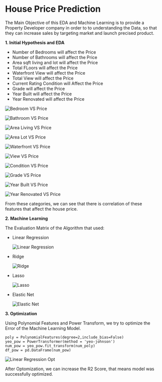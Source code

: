 # House Price Prediction
The Main Objective of this EDA and Machine Learning is to provide a Property Developer company in order to to understanding the Data, so that they can increase sales by targeting market and launch precised product.

**1. Initial Hypothesis and EDA**
- Number of Bedrooms will affect the Price
- Number of Bathrooms will affect the Price
- Area sqft living and lot will affect the Price
- Total FLoors will affect the Price
- Waterfront View will affect the Price
- Total View will affect the Price
- Current Rating Condition will Affect the Price
- Grade will affect the Price
- Year Built will affect the Price
- Year Renovated will affect the Price

![Bedroom VS Price](https://github.com/tommysachi/House-Price-Machine-Learning/blob/main/Tabel%20%26%20Visual/Bedroom%20VS%20Price.JPG)

![Bathroom VS Price](hhttps://github.com/tommysachi/House-Price-Machine-Learning/blob/main/Tabel%20%26%20Visual/Bathroom%20VS%20Price.JPG)

![Area Living VS Price](https://github.com/tommysachi/House-Price-Machine-Learning/blob/main/Tabel%20%26%20Visual/SQFT%20Living%20VS%20Price.JPG)

![Area Lot VS Price](https://github.com/tommysachi/House-Price-Machine-Learning/blob/main/Tabel%20%26%20Visual/SQFT%20Lot%20VS%20Price.JPG)

![Waterfront VS Price](https://github.com/tommysachi/House-Price-Machine-Learning/blob/main/Tabel%20%26%20Visual/Waterfront%20VS%20Price.JPG)

![View VS Price](https://github.com/tommysachi/House-Price-Machine-Learning/blob/main/Tabel%20%26%20Visual/View%20VS%20Price.JPG)

![Condition VS Price](https://github.com/tommysachi/House-Price-Machine-Learning/blob/main/Tabel%20%26%20Visual/Condition%20VS%20Price.JPG)

![Grade VS Price](https://github.com/tommysachi/House-Price-Machine-Learning/blob/main/Tabel%20%26%20Visual/Grade%20VS%20Price.JPG)

![Year Built VS Price](https://github.com/tommysachi/House-Price-Machine-Learning/blob/main/Tabel%20%26%20Visual/Year%20Built%20VS%20Price.JPG)

![Year Renovated VS Price](https://github.com/tommysachi/House-Price-Machine-Learning/blob/main/Tabel%20%26%20Visual/Year%20Renovated%20VS%20Price.JPG)

From these categories, we can see that there is correlation of these features that affect the house price.

**2. Machine Learning**

The Evaluation Matrix of the Algorithm that used:

- Linear Regression

    ![Linear Regression](https://github.com/tommysachi/House-Price-Machine-Learning/blob/main/Tabel%20%26%20Visual/Evaluation%20Matrix%20Linear%20Regression.JPG)

- Ridge

    ![Ridge](https://github.com/tommysachi/House-Price-Machine-Learning/blob/main/Tabel%20%26%20Visual/Ridge%20Evaluation%20Matrix.JPG)

- Lasso

    ![Lasso](https://github.com/tommysachi/House-Price-Machine-Learning/blob/main/Tabel%20%26%20Visual/Evaluation%20Matrix%20Lasso.JPG)

- Elastic Net

    ![Elastic Net](https://github.com/tommysachi/House-Price-Machine-Learning/blob/main/Tabel%20%26%20Visual/Evaluation%20Matrix%20Elastic%20Net.JPG)

**3. Optimization**

Using Polynomial Features and Power Transform, we try to optimize the Error of the Machine Learning Model.

```
poly = PolynomialFeatures(degree=2,include_bias=False)
yeo_pow = PowerTransformer(method = 'yeo-johnson')
num_pow = yeo_pow.fit_transform(num_poly)
df_pow = pd.DataFrame(num_pow)
```
![Linear Regression Opt](https://github.com/tommysachi/House-Price-Machine-Learning/blob/main/Tabel%20%26%20Visual/Evaluation%20Matrix%20Linear%20Regression%20(with%20Optimization).JPG)

After Optomization, we can increase the R2 Score, that means model was successfully optimized.



